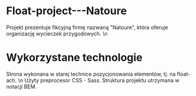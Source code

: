 # Float-project---Natoure
Projekt prezentuje fikcyjną firmę nazwaną "Natoure", która oferuje organizację wycieczek przygodowych. \n

# Wykorzystane technologie
Strona wykonana w starej technice pozycjonowania elementów, tj. na float-ach. \n 
Użyty preprocesor CSS - Sass. Struktura projektu utrzymana w notacji BEM. 
